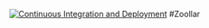 [![Continuous Integration and Deployment](https://github.com/olumz1/Zoollar/actions/workflows/ci-cd.yaml/badge.svg)](https://github.com/olumz1/Zoollar/actions/workflows/ci-cd.yaml)
#Zoollar
